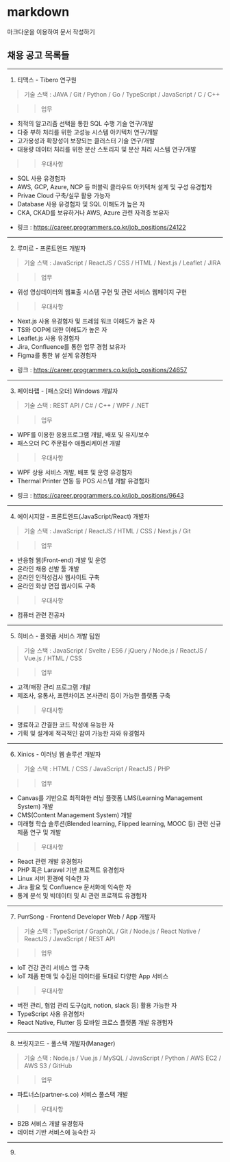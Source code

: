 # markdown
마크다운을 이용하여 문서 작성하기

## 채용 공고 목록들

------------------------------------------
1. 티맥스 - Tibero 연구원

> 기술 스택 : JAVA / Git / Python / Go / TypeScript / JavaScript / C / C++

>> 업무
- 최적의 알고리즘 선택을 통한 SQL 수행 기술 연구/개발
- 다중 부하 처리를 위한 고성능 시스템 아키텍처 연구/개발
- 고가용성과 확장성이 보장되는 클러스터 기술 연구/개발
- 대용량 데이터 처리를 위한 분산 스토리지 및 분산 처리 시스템 연구/개발

>> 우대사항
- SQL 사용 유경험자
- AWS, GCP, Azure, NCP 등 퍼블릭 클라우드 아키텍쳐 설계 및 구성 유경험자
- Privae Cloud 구축/실무 활용 가능자
- Database 사용 유경험자 및 SQL 이해도가 높은 자
- CKA, CKAD를 보유하거나 AWS, Azure 관련 자격증 보유자

* 링크 : <https://career.programmers.co.kr/job_positions/24122>
------------------------------------------

2. 루미르 - 프론트엔드 개발자

> 기술 스택 : JavaScript / ReactJS / CSS / HTML / Next.js / Leaflet / JIRA

>> 업무
- 위성 영상데이터의 웹표출 시스템 구현 및 관련 서비스 웹페이지 구현

>> 우대사항
- Next.js 사용 유경험자 및 프레임 워크 이해도가 높은 자
- TS와 OOP에 대한 이해도가 높은 자
- Leaflet.js 사용 유경험자
- Jira, Confluence를 통한 업무 경험 보유자
- Figma를 통한 뷰 설계 유경험자

* 링크 : <https://career.programmers.co.kr/job_positions/24657>

------------------------------------------

3. 페이타랩 - [패스오더] Windows 개발자

> 기술 스택 : REST API / C# / C++ / WPF / .NET

>> 업무
- WPF를 이용한 응용프로그램 개발, 배포 및 유지/보수
- 패스오더 PC 주문접수 애플리케이션 개발
 
 >> 우대사항
- WPF 상용 서비스 개발, 배포 및 운영 유경험자
- Thermal Printer 연동 등 POS 시스템 개발 유경험자

* 링크 : <https://career.programmers.co.kr/job_positions/9643>

------------------------------------------

4. 에이시지알 - 프론트엔드(JavaScript/React) 개발자

> 기술 스택 : JavaScript / ReactJS / HTML / CSS / Next.js / Git

>> 업무
- 반응형 웹(Front-end) 개발 및 운영
- 온라인 채용 선발 툴 개발
- 온라인 인적성검사 웹사이트 구축
- 온라인 화상 면접 웹사이트 구축

>> 우대사항
- 컴퓨터 관련 전공자

------------------------------------------

5. 히비스 - 플랫폼 서비스 개발 팀원

> 기술 스택 : JavaScript / Svelte / ES6 / jQuery / Node.js / ReactJS / Vue.js / HTML / CSS

>> 업무
- 고객/매장 관리 프로그램 개발
- 제조사, 유통사, 프랜차이즈 본사관리 등이 가능한 플랫폼 구축

>> 우대사항
- 명료하고 간결한 코드 작성에 유능한 자
- 기획 및 설계에 적극적인 참여 가능한 자와 유경험자

------------------------------------------

6. Xinics - 이러닝 웹 솔루션 개발자

> 기술 스택 : HTML / CSS / JavaScript / ReactJS / PHP

>> 업무
- Canvas를 기반으로 최적화한 러닝 플랫폼 LMS(Learning Management System) 개발
- CMS(Content Management System) 개발
- 미래형 학습 솔루션(Blended learning, Flipped learning, MOOC 등) 관련 신규 제품 연구 및 개발

>> 우대사항
- React 관련 개발 유경험자
- PHP 혹은 Laravel 기반 프로젝트 유경험자
- Linux 서버 환경에 익숙한 자
- Jira 활요 및 Confluence 문서화에 익숙한 자
- 통계 분석 및 빅데이터 및 AI 관련 프로젝트 유경험자

------------------------------------------

7. PurrSong - Frontend Developer Web / App 개발자

> 기술 스택 : TypeScript / GraphQL / Git / Node.js / React Native / ReactJS / JavaScript / REST API

>> 업무
- IoT 건강 관리 서비스 앱 구축
- IoT 제품 판매 및 수집된 데이터를 토대로 다양한 App 서비스

>> 우대사항
- 버전 관리, 협업 관리 도구(git, notion, slack 등) 활용 가능한 자
- TypeScript 사용 유경험자
- React Native, Flutter 등 모바일 크로스 플랫폼 개발 유경험자

------------------------------------------

8. 브릿지코드 - 풀스택 개발자(Manager)

> 기술 스택 : Node.js / Vue.js / MySQL / JavaScript / Python / AWS EC2 / AWS S3 / GitHub

>> 업무
- 파트너스(partner-s.co) 서비스 풀스택 개발

>> 우대사항
- B2B 서비스 개발 유경험자
- 데이터 기반 서비스에 능숙한 자

------------------------------------------

9. 

